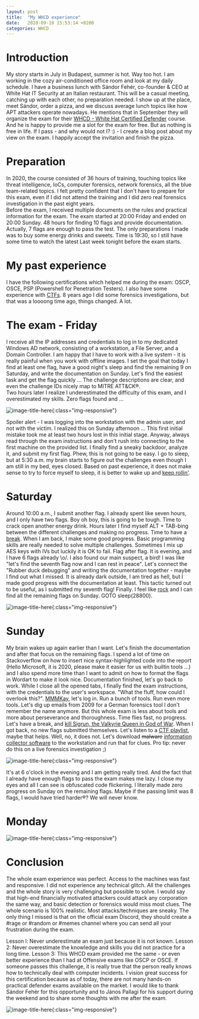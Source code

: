 ```yaml
---
layout: post
title:  "My WHCD experience"
date:   2020-09-10 15:53:14 +0200
categories: WHCD
---
```


 
# Introduction
My story starts in July in Budapest, summer is hot. Way too hot. I am working in the cozy air-conditioned office room and look at my daily schedule. I have a business lunch with Sándor Fehér, co-founder & CEO at White Hat IT Security at an Italian restaurant. This will be a casual meeting, catching up with each other, no preparation needed. I show up at the place, meet Sándor, order a pizza, and we discuss average lunch topics like how APT attackers operate nowadays. He mentions that in September they will organize the exam for their [WHCD - White Hat Certified Defender](https://whitehat.eu/whcd) course. And he is happy to provide me a slot for the exam for free. But as nothing is free in life. If I pass - and why would not I? :) - I create a blog post about my view on the exam. I happily accept the invitation and finish the pizza. 

# Preparation
In 2020, the course consisted of 36 hours of training, touching topics like threat intelligence, IoCs, computer forensics, network forensics, all the blue team-related topics. I felt pretty confident that I don't have to prepare for this exam, even if I did not attend the training and I did zero real forensics investigation in the past eight years.  
Before the exam, I received multiple documents on the rules and practical information for the exam. The exam started at 20:00 Friday and ended on 20:00 Sunday. 48 hours for finding 10 flags and provide documentation. Actually, 7 flags are enough to pass the test. The only preparations I made was to buy some energy drinks and sweets. Time is 19:30, so I still have some time to watch the latest Last week tonight before the exam starts.  

# My past experience
I have the following certifications which helped me during the exam: OSCP, OSCE, PSP (Powershell for Penetration Testers). I also have some experience with [CTFs](https://cujo.com/first-seclounge-ctf-2020-solutions/). 8 years ago I did some forensics investigations, but that was a loooong time ago, things changed. A lot. 

# The exam - Friday
I receive all the IP addresses and credentials to log in to my dedicated Windows AD network, consisting of a workstation, a File Server, and a Domain Controller. I am happy that I have to work with a live system - it is really painful when you work with offline images. I set the goal that today I find at least one flag, have a good night's sleep and find the remaining 9 on Saturday, and write the documentation on Sunday. Let's find the easiest task and get the flag quickly ... The challenge descriptions are clear, and even the challenge IDs nicely map to MITRE ATT&CK®.  
Two hours later I realize I underestimated the difficulty of this exam, and I overestimated my skills. Zero flags found and ...

![image-title-here](/_img/dog.jpg){:class="img-responsive"}

Spoiler alert - I was logging into the workstation with the admin user, and not with the victim. I realized this on Sunday afternoon ... This first initial mistake took me at least two hours lost in this initial stage. Anyway, always read through the exam instructions and don't rush into connecting to the first machine on the provided list. I finally find a sneaky backdoor, analyze it, and submit my first flag. Phew, this is not going to be easy. I go to sleep, but at 5:30 a.m. my brain starts to figure out the challenges even though I am still in my bed, eyes closed. Based on past experience, it does not make sense to try to force myself to sleep, it is better to wake up and [keep rollin'](https://www.youtube.com/watch?v=RYnFIRc0k6E). 

# Saturday
Around 10:00 a.m., I submit another flag. I already spent like seven hours, and I only have two flags. Boy oh boy, this is going to be tough. Time to crack open another energy drink. Hours later I find myself ALT + TAB-bing between the different challenges and making no progress. Time to have a [break](https://www.youtube.com/watch?v=ncNv1RyGgQk). When I am back, I make some good progress. Basic programming skills are really needed to solve multiple challenges. Sometimes I mix up AES keys with IVs but luckily it is OK to fail. Flag after flag. It is evening, and I have 6 flags already \o/. I also found our main suspect, a bird! I was like "let's find the seventh flag now and I can rest in peace". Let's connect the "Rubber duck debugging" and writing the documentation together - maybe I find out what I missed. It is already dark outside, I am tired as hell, but I made good progress with the documentation at least. This tactic turned out to be useful, as I submitted my seventh flag! Finally. I feel like [rock](https://en.wikipedia.org/wiki/Dwayne_Johnson) and I can find all the remaining flags on Sunday. GOTO sleep(28800). 

![image-title-here](/_img/flag.png){:class="img-responsive"}

# Sunday
My brain wakes up again earlier than I want. Let's finish the documentation and after that focus on the remaining flags. I spend a lot of time on Stackoverflow on how to insert nice syntax-highlighted code into the report (Hello Microsoft, it is 2020, please make it easier for us with builtin tools ...) and I also spend more time than I want to admit on how to format the flags in Wordart to make it look nice. Documentation finished, let's go back to work. While I close all the opened tabs, I finally find the exam instructions, with the credentials to the user's workspace. "What the fluff, how could I overlook this?". [MMMKay](https://www.youtube.com/watch?v=HXQUWmXzPeM), let's log in. Run a bunch of tools. Run even more tools. Let's dig up emails from 2009 for a German forensics tool I don't remember the name anymore. But this whole exam is less about tools and more about perseverance and thoroughness. Time flies fast, no progress. Let's have a break, and [kill Sigrun, the Valkyrie Queen in God of War](https://www.youtube.com/watch?v=7I68_BdAQmw). When I got back, no new flags submitted themselves. Let's listen to a [CTF playlist](https://www.youtube.com/watch?v=fPslvBVqJp8&list=PLz6hefdTd2T5SThoTI0TD-WzwzBVUdj08), maybe that helps. Well, no, it does not. Let's download ~~malware~~ [information collector software](https://github.com/gentilkiwi/mimikatz/releases) to the workstation and run that for clues. Pro tip: never do this on a live forensics investigation ;) 

![image-title-here](/_img/bear.jpg){:class="img-responsive"}

It's at 6 o'clock in the evening and I am getting really tired. And the fact that I already have enough flags to pass the exam makes me lazy. I close my eyes and all I can see is obfuscated code flickering. I literally made zero progress on Sunday on the remaining flags. Maybe if the passing limit was 8 flags, I would have tried harder®? We will never know. 

# Monday

![image-title-here](/_img/cat.gif){:class="img-responsive"}

# Conclusion
The whole exam experience was perfect. Access to the machines was fast and responsive. I did not experience any technical glitch. All the challenges and the whole story is very challenging but possible to solve. I would say that high-end financially motivated attackers could attack any corporation the same way, and basic detection or forensics would miss most clues. The whole scenario is 100% realistic. Most attacks/techniques are sneaky. The only thing I missed is that on the official exam Discord, they should create a #rage or #random or #memes channel where you can send all your frustration during the exam. 
 
Lesson l: Never underestimate an exam just because it is not known. 
Lesson 2: Never overestimate the knowledge and skills you did not practice for a long time. 
Lesson 3: This WHCD exam provided me the same - or even better experience than I had at Offensive exams like OSCP or OSCE. 
If someone passes this challenge, it is really true that the person really knows how to technically deal with computer incidents. I vision great success for this certification because as of today, there are not many hands-on practical defender exams available on the market. 
I would like to thank Sándor Fehér for this opportunity and to János Pallagi for his support during the weekend and to share some thoughts with me after the exam. 

![image-title-here](/_img/whcd.png){:class="img-responsive"}